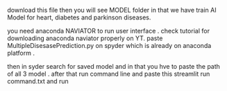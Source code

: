 download this file
then you will see MODEL folder in that we have train AI Model for heart, diabetes and parkinson diseases.

you need anaconda NAVIATOR to run user interface .
check tutorial for downloading anaconda naviator properly on YT.
paste MultipleDisesasePrediction.py on spyder which is already on anaconda platform .

then in syder search for saved model and in that you hve to paste the path of all 3 model . 
after that run command line and paste this streamlit run command.txt 
and run 
